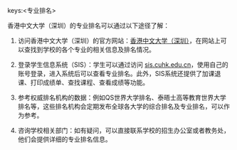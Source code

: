keys:<专业排名>


香港中文大学（深圳）的专业排名可以通过以下途径了解：

1. 访问香港中文大学（深圳）的官方网站：[香港中文大学（深圳）](https://www.cuhk.edu.cn/)，在网站上可以查找到学校的各个专业的相关信息及排名情况。

2. 登录学生信息系统（SIS）：学生可以通过访问 [sis.cuhk.edu.cn](http://sis.cuhk.edu.cn/)，使用自己的账号登录，进入系统后可以查看专业排名。此外，SIS系统还提供了加课退课、打印成绩单、查找课程、查看成绩等功能。

3. 参考权威排名机构的数据：例如QS世界大学排名、泰晤士高等教育世界大学排名等，这些排名机构会定期发布全球各大学的综合排名及专业排名，可以作为参考。

4. 咨询学校相关部门：如有疑问，可以直接联系学校的招生办公室或者教务处，他们会提供详细的专业排名信息。